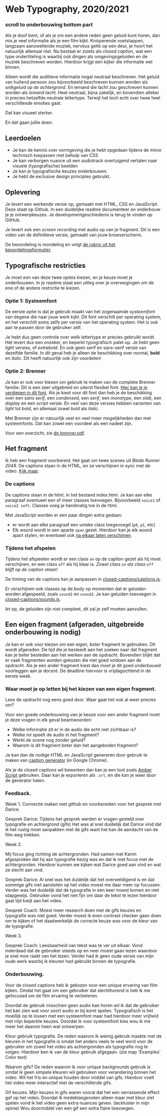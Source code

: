 # Web Typography, 2020/2021
### scroll to onderbouwing bottom part

Als je doof bent, of als je om een andere reden geen geluid kunt horen, dan mis je veel informatie als je een film kijkt. Knisperende voetstappen, langzaam aanzwellende muziek, nerveus getik op een deur, je hoort het natuurlijk allemaal niet. Nu bestaat er zoiets als *closed caption*, wat een type ondertiteling is waarbij ook dingen als omgevingsgeluiden en de muziek beschreven worden. Hierdoor krijgt een kijker die informatie wel binnen.

Alleen wordt die auditieve informatie nogal neutraal beschreven. Het geluid van huilend persoon zou bijvoorbeeld beschreven kunnen worden als *snikgeluid op de achtergrond*. En iemand die lacht zou geschreven kunnen worden als *iemand lacht.* Heel neutraal, bijna zakelijk, en bovendien allebei in precies hetzelfde neutrale lettertype. Terwijl het toch echt over twee heel verschillende emoties gaat. 

Dat kan visueel sterker. 

En dat gaan jullie doen.

## Leerdoelen

- Je kan de kennis over vormgeving die je hebt opgedaan tijdens de minor technisch toepassen met behulp van CSS
- Je kan verborgen nuance uit een audiotrack overtuigend vertalen naar visuele (typografische) beelden
- Je kan je typografische keuzes onderbouwen.
- Je hebt de exclusive design principles gebruikt.

## Oplevering

Je levert een werkende versie op, gemaakt met HTML, CSS en JavaScript. Deze staat op Github. In een duidelijke readme documenteer en onderbouw je je ontwerpkeuzes. Je developmentgeschiedenis is terug te vinden op GitHub.

Je levert ook een *screen recording* met audio op van je fragment. Dit is een video van de definitieve versie, gemaakt van jouw browserscherm.

De beoordeling is mondeling en volgt [de rubric uit het beoordelingsformulier](web-typografie-beoordeling.pdf).

## Typografische restricties

Je *moet* een van deze twee opties kiezen, en je keuze moet je onderbouwen. In je readme staat een uitleg over je overwegingen om de ene of de andere restrictie te kiezen.

### Optie 1: Systeemfont

De eerste optie is dat je gebruik maakt van het zogenaamde *systeemfont* van degene die naar jouw werk kijkt. Dit font verschilt per operating system, en het verschilt soms zelfs per versie van het operating system. Het is ook aan te passen door de gebruiker zelf. 

Je hebt dus geen controle over welk lettertype er precies gebruikt wordt. Het levert dus een onzeker, en beperkt typografisch palet op. Je hebt geen *light* versies, of *extrabold*. En ook geen serif en sans-serif versie van dezelfde familie. In dit geval heb je alleen de beschikking over normal, **bold** en _italic_. Dit heeft natuurlijk ook zijn voordelen!

### Optie 2: Brenner

Je kan er ook voor kiezen om gebruik te maken van de complete Brenner familie. Dit is een zeer uitgebreid en uiterst flexibel font. [Hier kan je je verdiepen in dit font](https://www.typotheque.com/blog/brenner_an_unusual_typeface_family_with_distinct_voices). Als je kiest voor dit font dan heb je de beschikking over een *sans serif*, een *condensed*, een *serif*, een *monotype*, een *slab*, een *display* en een *script* versie. En veel van deze versies hebben varianten van *light* tot *bold*, en allemaal zowel *bold* als *italic*.

Met Brenner zijn er natuurlijk veel en veel meer mogelijkheden dan met systeemfonts. Dat kan zowel een voordeel als een nadeel zijn. 

Voor een overzicht, zie [de brenner.pdf](brenner.pdf).

## Het fragment

Ik heb een fragment voorbereid. Het gaat om twee scenes uit *Blade Runner 2049*. De captions staan in de HTML, en ze verschijnen in sync met de video. [Kijk maar](closed-captions/index.html).

### De captions

De captions staan in de html, in het bestand index.html. Je kan aan elke paragraaf eventueel een of meer classes toevoegen. Bijvoorbeeld `voice1` of `voice2 soft`. Classes voeg je handmatig toe in de html.

Met JavaScript worden er een paar dingen extra gedaan: 

- er wordt aan elke paragraaf een unieke class toegevoegd (`p0`, `p1`, etc)
- Elk woord wordt in een aparte `span` gezet. Hierdoor kan je elk woord apart stylen, en eventueel ook [na elkaar laten verschijnen](https://github.com/cmda-minor-vid/web-typography-18-19/blob/master/closed-captions/css.css#L41).

### Tijdens het afspelen

Tijdens het afspeelen wordt er een class `on` op de caption gezet als hij moet verschijnen, en een class `off` als hij klaar is. *Zowel class `on` als class `off` blijft op de caption staan!*

De timimg van de captions kan je aanpassen in [closed-captions/captions.js](closed-captions/captions.js).

Er verschijnen ook classes op de body op momenten dat er geluiden worden afgespeeld, zoals `sound1` en `sound2`. Je kan geluiden toevoegen in [closed-captions/sounds.js](closed-captions/sounds.js).

*let op,* de geluiden zijn niet compleet, dit zal je zelf moeten aanvullen.

## Een eigen fragment (afgeraden, uitgebreide onderbouwing is nodig)

Je kan er ook voor kiezen om een eigen, *beter* fragment te gebruiken. Dit wordt afgeraden. De tijd die je besteedt aan het zoeken naar dat fragment kan je beter besteden aan het werken aan de opdracht. Bovendien blijkt dat er vaak fragmenten worden gekozen die niet goed voldoen aan de opdracht. Als je een ander fragment kiest dan *moet* je dit goed onderbouwd voorleggen aan je docent. De deadline hiervoor is vrijdagochtend in de eerste week.

### Waar moet je op letten bij het kiezen van een eigen fragment.
Lees de opdracht nog eens goed door. Waar gaat het ook al weer precies om? 

Voor een goede onderbouwing van je keuze voor een ander fragment moet je deze vragen in elk geval beantwoorden:

- Welke informatie zit er in de audio die echt niet zichtbaar is?
- Welke rol speelt de audio in het fragment?
- Werkt de scene nog zonder geluid?
- Waarom is dit fragment beter dan het aangeboden fragment?

Je kan dan de nodige HTML en JavaScript genereren door gebruik te maken van [caption generator](https://cmda-minor-vid.github.io/web-typography-18-19/generator/) (in Google Chrome). 

Als je de closed captions wil bewerken dan kan je een tool zoals [Amber Script](https://www.amberscript.com/en) gebruiken. Daar kan je exporteren als `.srt`, en die kan je weer door de generator halen.

### Feedback.

Week 1. 
Connectie maken met github en voorbereiden voor het gesprek met Darice.

Gesprek Darice:
Tijdens het gesprek werden er vragen gesteld over typografie en achtergrond (gifs) 
Het was al snel duidelijk dat Darice vind dat ik het rustig moet aanpakken met de gifs want
het kan de aandacht van de film weg trekken.

Week 2.

Mij focus ging richting de achtergronden.
Had samen met Karim afgesproken dat hij aan typografie bezig was en dat ik met 
focus met de achtergronden. Hierdoor kunnen we kijken wat Darice goed aan vind
en wat ze slecht aan vind.

Gesprek Darice:
Al snel was het duidelijk dat het overweldigend is en dat sommige gifs niet aansloten
op het video moest me daar meer op focussen. Verder was het duidelijk dat de typografie
in een keer moest komen en niet stapgewijs. Gebruiker vond het niet fijn om daar de tekst te
lezen hierdoor gaat tijd kwijt aan het video.

Gesprek Coach:
Moest meer research doen met de gifs keuzes en typografie was niet goed.
Verder moest ik even contrast checker gaan doen om te kijken of het daadwerkelijk de correcte
keuze was voor de kleur van de typografie.

Week 3.

Gesprek Coach:
Leesbaarheid van tekst was te ver uit elkaar. Vond inderdaad dat de gebruiker steeds op en
neer moest gaan lezen waardoor je snel moe raakt van het lezen. Verder had ik geen oude versie
van mijn oude werk waarbij ik kleuren had gebruikt binnen de typografie.


### Onderbouwing.

Voor de closed captions heb ik gekozen voor een unique ervaring van film kijken.
Omdat het gaat om een gebruiker dat slechthorend is heb ik me gefocused om de film
ervaring te verbeteren.

Doordat de gebruik misschien geen audio kan horen wil ik dat de gebruiker het kan
zien wat voor soort audio er bij komt spelen. Typografisch is het moeilijk op te lossen
met een systeemfont maar had hierdoor meer vrijheid met mijn beperkte keuzes. Doordat ik
voor systeemfont kies wou ik me meer het daarom heen wat ontwerpen.

Kleur gebruik typografie.
De reden waarom ik weinig gebruik maakte met de kleuren in het typografie is omdat het anders
veels te veel word voor de gebruiker om zowel het video als achtergronden als typografie nog 
te volgen. Hierdoor ben ik van de kleur gebruik afgegaan. (zie map 'Examples' Color text) 

Waarom gifs?
De reden waarom ik voor unique backgrounds gebruik is omdat ik geen simpele kleuren wil gebruiken voor
verandering binnen het video. Wil het fris en unique houden door middel van gifs. Hierdoor
voelt het video meer interactief met de verschillende gifs.

Gif keuzes.
Mijn keuzes in gifs waren vooral dat het een verrassende effect gaf op het video.
Doordat ik medeklasgenoten alleen maar met kleur ziet spelen vond ik het video geen
extra nuances geven. (lackluster in mijn opinie) Wou doormiddel van een gif
een extra flaire toevoegen.




